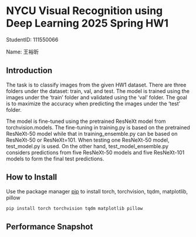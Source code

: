 # NYCU Visual Recognition using Deep Learning 2025 Spring HW1

StudentID: 111550066

Name: 王裕昕

## Introduction

The task is to classify images from the given HW1 dataset. There are three folders under the dataset: train, val, and test. The model is trained using the images under the ‘train’ folder and validated using the ‘val’ folder. The goal is to maximize the accuracy when predicting the images under the ‘test’ folder. 

The model is fine-tuned using the pretrained ResNeXt model from torchvision.models. The fine-tuning in training.py is based on the pretrained ResNeXt-50 model while that in training_ensemble.py can be based on ResNeXt-50 or ResNeXt=101. When testing one ResNeXt-50 model, test_model.py is used. On the other hand, test_model_ensemble.py considers predictions from five ResNeXt-50 models and five ResNeXt-101 models to form the final test predictions. 


## How to Install
Use the package manager [pip](https://pip.pypa.io/en/stable/) to install torch, torchvision, tqdm, matplotlib, pillow
```bash
pip install torch torchvision tqdm matplotlib pillow
```

## Performance Snapshot
